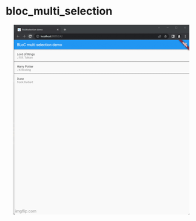 # bloc_multi_selection


<p align="center">
<img src="https://github.com/alexbejann/bloc_multi_selection/blob/master/example.gif" alt="multi-selection-example">
